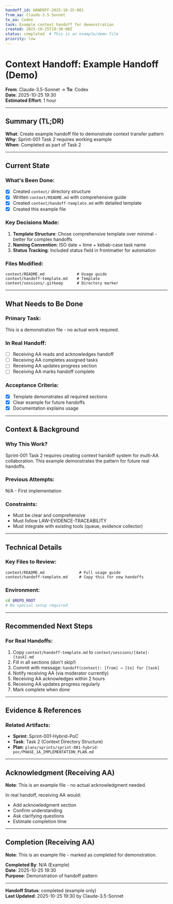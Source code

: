```yaml
---
handoff_id: HANDOFF-2025-10-25-001
from_aa: Claude-3.5-Sonnet
to_aa: Codex
task: Example context handoff for demonstration
created: 2025-10-25T19:30:00Z
status: completed  # This is an example/demo file
priority: low
---
```


# Context Handoff: Example Handoff (Demo)

**From**: Claude-3.5-Sonnet → **To**: Codex  
**Date**: 2025-10-25 19:30  
**Estimated Effort**: 1 hour

---

## Summary (TL;DR)

**What**: Create example handoff file to demonstrate context transfer pattern  
**Why**: Sprint-001 Task 2 requires working example  
**When**: Completed as part of Task 2

---

## Current State

### What's Been Done:
- [x] Created `context/` directory structure
- [x] Written `context/README.md` with comprehensive guide
- [x] Created `context/handoff-template.md` with detailed template
- [x] Created this example file

### Key Decisions Made:
1. **Template Structure**: Chose comprehensive template over minimal - better for complex handoffs
2. **Naming Convention**: ISO date + time + kebab-case task name
3. **Status Tracking**: Included status field in frontmatter for automation

### Files Modified:
```
context/README.md              # Usage guide
context/handoff-template.md    # Template
context/sessions/.gitkeep      # Directory marker
```

---

## What Needs to Be Done

### Primary Task:
This is a demonstration file - no actual work required.

### In Real Handoff:
- [ ] Receiving AA reads and acknowledges handoff
- [ ] Receiving AA completes assigned tasks
- [ ] Receiving AA updates progress section
- [ ] Receiving AA marks handoff complete

### Acceptance Criteria:
- [x] Template demonstrates all required sections
- [x] Clear example for future handoffs
- [x] Documentation explains usage

---

## Context & Background

### Why This Work?
Sprint-001 Task 2 requires creating context handoff system for multi-AA collaboration.
This example demonstrates the pattern for future real handoffs.

### Previous Attempts:
N/A - First implementation

### Constraints:
- Must be clear and comprehensive
- Must follow LAW-EVIDENCE-TRACEABILITY
- Must integrate with existing tools (queue, evidence collector)

---

## Technical Details

### Key Files to Review:
```
context/README.md               # Full usage guide
context/handoff-template.md     # Copy this for new handoffs
```

### Environment:
```bash
cd $REPO_ROOT
# No special setup required
```

---

## Recommended Next Steps

### For Real Handoffs:
1. Copy `context/handoff-template.md` to `context/sessions/[date]-[task].md`
2. Fill in all sections (don't skip!)
3. Commit with message: `handoff(context): [from] → [to] for [task]`
4. Notify receiving AA (via moderator currently)
5. Receiving AA acknowledges within 2 hours
6. Receiving AA updates progress regularly
7. Mark complete when done

---

## Evidence & References

### Related Artifacts:
- **Sprint**: Sprint-001-Hybrid-PoC
- **Task**: Task 2 (Context Directory Structure)
- **Plan**: `plans/sprints/sprint-001-hybrid-poc/PHASE_1A_IMPLEMENTATION_PLAN.md`

---

## Acknowledgment (Receiving AA)

**Note**: This is an example file - no actual acknowledgment needed.

In real handoff, receiving AA would:
- Add acknowledgment section
- Confirm understanding
- Ask clarifying questions
- Estimate completion time

---

## Completion (Receiving AA)

**Note**: This is an example file - marked as completed for demonstration.

**Completed By**: N/A (Example)  
**Date**: 2025-10-25 19:30  
**Purpose**: Demonstration of handoff pattern

---

**Handoff Status**: completed (example only)  
**Last Updated**: 2025-10-25 19:30 by Claude-3.5-Sonnet
